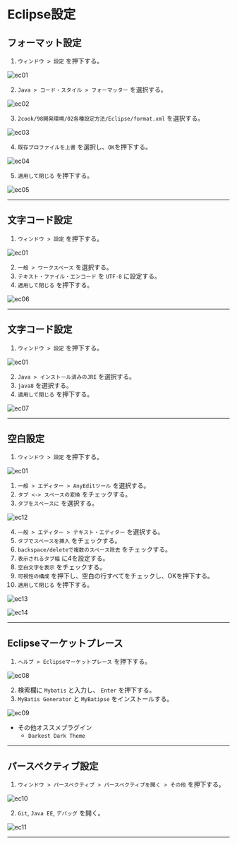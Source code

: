 # Eclipse設定

## フォーマット設定

1. `ウィンドウ > 設定` を押下する。

![ec01](./img/ec01.png)

2. `Java > コード・スタイル > フォーマッター` を選択する。

![ec02](./img/ec02.png)

3. `2cook/98開発環境/02各種設定方法/Eclipse/format.xml` を選択する。

![ec03](./img/ec03.png)

4. `既存プロファイルを上書` を選択し、`OK`を押下する。

![ec04](./img/ec04.png)

5. `適用して閉じる` を押下する。

![ec05](./img/ec05.png)

---

## 文字コード設定

1. `ウィンドウ > 設定` を押下する。

![ec01](./img/ec01.png)

2. `一般 > ワークスペース` を選択する。
3. `テキスト・ファイル・エンコード` を `UTF-8` に設定する。
4. `適用して閉じる` を押下する。

![ec06](./img/ec06.png)

---

## 文字コード設定

1. `ウィンドウ > 設定` を押下する。

![ec01](./img/ec01.png)

2. `Java > インストール済みのJRE` を選択する。
3. `java8` を選択する。
4. `適用して閉じる` を押下する。

![ec07](./img/ec07.png)

---

## 空白設定

1. `ウィンドウ > 設定` を押下する。

![ec01](./img/ec01.png)

1. `一般 > エディター > AnyEditツール` を選択する。
2. `タブ <-> スペースの変換` をチェックする。
3. `タブをスペースに` を選択する。

![ec12](./img/ec12.png)

4. `一般 > エディター > テキスト・エディター` を選択する。
5. `タブでスペースを挿入` をチェックする。
6. `backspace/deleteで複数のスペース除去` をチェックする。
7. `表示されるタブ幅` に4を設定する。
8. `空白文字を表示` をチェックする。
9. `可視性の構成` を押下し、空白の行すべてをチェックし、OKを押下する。
10. `適用して閉じる` を押下する。

![ec13](./img/ec13.png)

![ec14](./img/ec14.png)

---

## Eclipseマーケットプレース

1. `ヘルプ > Eclipseマーケットプレース` を押下する。

![ec08](./img/ec08.png)

2. 検索欄に `Mybatis` と入力し、 `Enter` を押下する。
3. `MyBatis Generator` と `MyBatipse` をインストールする。

![ec09](./img/ec09.png)

- その他オススメプラグイン
    - `Darkest Dark Theme`
---

## パースペクティブ設定

1. `ウィンドウ > パースペクティブ > パースペクティブを開く > その他` を押下する。

![ec10](./img/ec10.png)

2. `Git`, `Java EE`, `デバッグ` を開く。

![ec11](./img/ec11.png)

---







